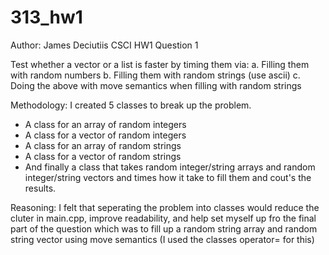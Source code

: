 # 313_hw1
 
Author: James Deciutiis
CSCI HW1 Question 1

Test whether a vector or a list is faster by timing them via:
a. Filling them with random numbers
b. Filling them with random strings (use ascii)
c. Doing the above with move semantics when filling with random strings

Methodology:
I created 5 classes to break up the problem. 
 - A class for an array of random integers
 - A class for a vector of random integers
 - A class for an array of random strings
 - A class for a vector of random strings
 - And finally a class that takes random integer/string arrays and random integer/string vectors
 and times how it take to fill them and cout's the results.

Reasoning: I felt that seperating the problem into classes would reduce the cluter in main.cpp,
improve readability, and help set myself up fro the final part of the question which was to 
fill up a random string array and random string vector using move semantics (I used the classes operator= for this)



